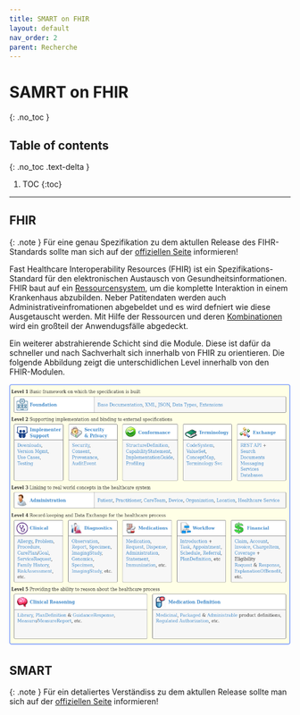 ```yaml
---
title: SMART on FHIR
layout: default
nav_order: 2
parent: Recherche
---
```


# SAMRT on FHIR
{: .no_toc }

## Table of contents
{: .no_toc .text-delta }

1. TOC
{:toc}

---

## FHIR

{: .note }
Für eine genau Spezifikation zu dem aktullen Release des FIHR-Standards sollte man sich auf der [offiziellen Seite](http://hl7.org/fhir/) informieren!   

Fast Healthcare Interoperability Resources (FHIR) ist ein Spezifikations-Standard für den elektronischen Austausch von Gesundheitsinformationen. FHIR baut auf ein [Ressourcensystem](https://www.hl7.org/fhir/resource.html), um die komplette Interaktion in einem Krankenhaus abzubilden. Neber Patitendaten werden auch Administrativeinfromationen abgebeldet und es wird defniert wie diese Ausgetauscht werden. Mit Hilfe der Ressourcen und deren [Kombinationen](https://www.hl7.org/fhir/references.html) wird ein großteil der Anwendugsfälle abgedeckt.

Ein weiterer abstrahierende Schicht sind die Module. Diese ist dafür da schneller und nach Sachverhalt sich innerhalb von FHIR zu orientieren. Die folgende Abbildung zeigt die unterschidlichen Level innerhalb von den FHIR-Modulen.

<p aling="center">
    <img src="/assets/images/FHIR-Modle.png"/>
</p>


## SMART 

{: .note }
Für ein detaliertes Verständiss zu dem aktullen Release sollte man sich auf der [offiziellen Seite](https://www.hl7.org/fhir/smart-app-launch/index.html) informieren!




